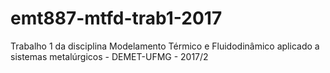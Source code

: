 # emt887-mtfd-trab1-2017
Trabalho 1 da disciplina Modelamento Térmico e Fluidodinâmico aplicado a sistemas metalúrgicos - DEMET-UFMG - 2017/2
